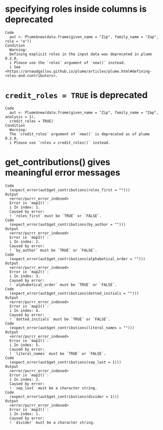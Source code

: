 # specifying roles inside columns is deprecated

    Code
      aut <- Plume$new(data.frame(given_name = "Zip", family_name = "Zap", role = "a"))
    Condition
      Warning:
      Defining explicit roles in the input data was deprecated in plume 0.2.0.
      i Please use the `roles` argument of `new()` instead.
      i See <https://arnaudgallou.github.io/plume/articles/plume.html#defining-roles-and-contributors>.

# `credit_roles = TRUE` is deprecated

    Code
      aut <- Plume$new(data.frame(given_name = "Zip", family_name = "Zap", analysis = 1),
      credit_roles = TRUE)
    Condition
      Warning:
      The `credit_roles` argument of `new()` is deprecated as of plume 0.2.0.
      i Please use `roles = credit_roles()` instead.

# get_contributions() gives meaningful error messages

    Code
      (expect_error(aut$get_contributions(roles_first = "")))
    Output
      <error/purrr_error_indexed>
      Error in `map2()`:
      i In index: 1.
      Caused by error:
      ! `roles_first` must be `TRUE` or `FALSE`.
    Code
      (expect_error(aut$get_contributions(by_author = "")))
    Output
      <error/purrr_error_indexed>
      Error in `map2()`:
      i In index: 2.
      Caused by error:
      ! `by_author` must be `TRUE` or `FALSE`.
    Code
      (expect_error(aut$get_contributions(alphabetical_order = "")))
    Output
      <error/purrr_error_indexed>
      Error in `map2()`:
      i In index: 3.
      Caused by error:
      ! `alphabetical_order` must be `TRUE` or `FALSE`.
    Code
      (expect_error(aut$get_contributions(dotted_initials = "")))
    Output
      <error/purrr_error_indexed>
      Error in `map2()`:
      i In index: 4.
      Caused by error:
      ! `dotted_initials` must be `TRUE` or `FALSE`.
    Code
      (expect_error(aut$get_contributions(literal_names = "")))
    Output
      <error/purrr_error_indexed>
      Error in `map2()`:
      i In index: 5.
      Caused by error:
      ! `literal_names` must be `TRUE` or `FALSE`.
    Code
      (expect_error(aut$get_contributions(sep_last = 1)))
    Output
      <error/purrr_error_indexed>
      Error in `map2()`:
      i In index: 2.
      Caused by error:
      ! `sep_last` must be a character string.
    Code
      (expect_error(aut$get_contributions(divider = 1)))
    Output
      <error/purrr_error_indexed>
      Error in `map2()`:
      i In index: 1.
      Caused by error:
      ! `divider` must be a character string.

